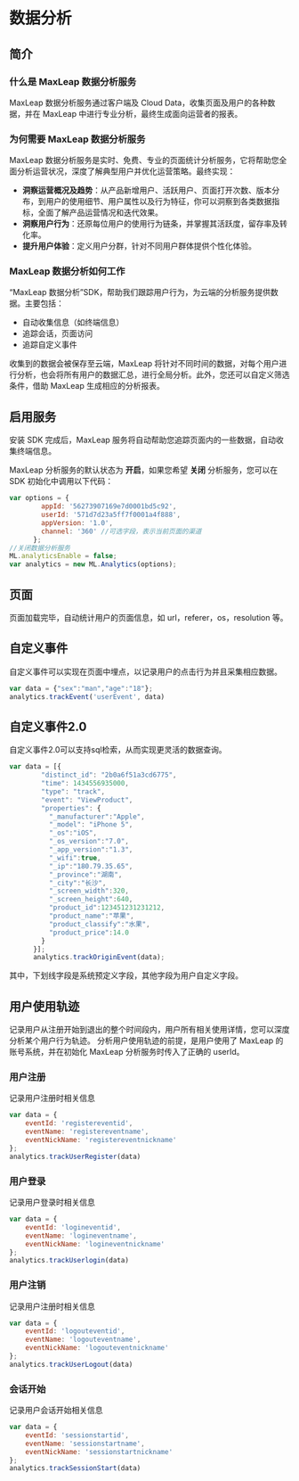 # 数据分析

## 简介

### 什么是 MaxLeap 数据分析服务

MaxLeap 数据分析服务通过客户端及 Cloud Data，收集页面及用户的各种数据，并在 MaxLeap 中进行专业分析，最终生成面向运营者的报表。

### 为何需要 MaxLeap 数据分析服务

MaxLeap 数据分析服务是实时、免费、专业的页面统计分析服务，它将帮助您全面分析运营状况，深度了解典型用户并优化运营策略。最终实现：

* **洞察运营概况及趋势**：从产品新增用户、活跃用户、页面打开次数、版本分布，到用户的使用细节、用户属性以及行为特征，你可以洞察到各类数据指标，全面了解产品运营情况和迭代效果。
* **洞察用户行为**：还原每位用户的使用行为链条，并掌握其活跃度，留存率及转化率。
* **提升用户体验**：定义用户分群，针对不同用户群体提供个性化体验。

###  MaxLeap 数据分析如何工作

“MaxLeap 数据分析”SDK，帮助我们跟踪用户行为，为云端的分析服务提供数据。主要包括：

*  自动收集信息（如终端信息）
*  追踪会话，页面访问
*  追踪自定义事件

收集到的数据会被保存至云端，MaxLeap 将针对不同时间的数据，对每个用户进行分析，也会将所有用户的数据汇总，进行全局分析。此外，您还可以自定义筛选条件，借助 MaxLeap 生成相应的分析报表。

## 启用服务

安装 SDK 完成后，MaxLeap 服务将自动帮助您追踪页面内的一些数据，自动收集终端信息。

MaxLeap 分析服务的默认状态为 **开启**，如果您希望 **关闭** 分析服务，您可以在 SDK 初始化中调用以下代码：

```javascript
var options = {
        appId: '56273907169e7d0001bd5c92',
        userId: '571d7d23a5ff7f0001a4f888',
        appVersion: '1.0',
        channel: '360' //可选字段，表示当前页面的渠道
      };
//关闭数据分析服务      
ML.analyticsEnable = false;
var analytics = new ML.Analytics(options);
```

## 页面

页面加载完毕，自动统计用户的页面信息，如 url，referer，os，resolution 等。 

## 自定义事件

自定义事件可以实现在页面中埋点，以记录用户的点击行为并且采集相应数据。

```javascript
var data = {"sex":"man","age":"18"};
analytics.trackEvent('userEvent', data)
```

## 自定义事件2.0

自定义事件2.0可以支持sql检索，从而实现更灵活的数据查询。

```javascript
var data = [{
        "distinct_id": "2b0a6f51a3cd6775",
        "time": 1434556935000,
        "type": "track",
        "event": "ViewProduct",
        "properties": {
          "_manufacturer":"Apple",
          "_model": "iPhone 5",
          "_os":"iOS",
          "_os_version":"7.0",
          "_app_version":"1.3",
          "_wifi":true,
          "_ip":"180.79.35.65",
          "_province":"湖南",
          "_city":"长沙",
          "_screen_width":320,
          "_screen_height":640,
          "product_id":123451231231212,
          "product_name":"苹果",
          "product_classify":"水果",
          "product_price":14.0
        }
      }];
      analytics.trackOriginEvent(data);
```

其中，下划线字段是系统预定义字段，其他字段为用户自定义字段。

## 用户使用轨迹

记录用户从注册开始到退出的整个时间段内，用户所有相关使用详情，您可以深度分析某个用户行为轨迹。
分析用户使用轨迹的前提，是用户使用了 MaxLeap 的账号系统，并在初始化 MaxLeap 分析服务时传入了正确的 userId。

### 用户注册

记录用户注册时相关信息

```javascript
var data = {
	eventId: 'registereventid',
	eventName: 'registereventname',
	eventNickName: 'registereventnickname'
};
analytics.trackUserRegister(data)
```

### 用户登录

记录用户登录时相关信息

```javascript
var data = {
	eventId: 'logineventid',
	eventName: 'logineventname',
	eventNickName: 'logineventnickname'
};
analytics.trackUserlogin(data)
```

### 用户注销

记录用户注册时相关信息

```javascript
var data = {
	eventId: 'logouteventid',
	eventName: 'logouteventname',
	eventNickName: 'logouteventnickname'
};
analytics.trackUserLogout(data)
```

### 会话开始

记录用户会话开始相关信息

```javascript
var data = {
	eventId: 'sessionstartid',
	eventName: 'sessionstartname',
	eventNickName: 'sessionstartnickname'
};
analytics.trackSessionStart(data)
```


